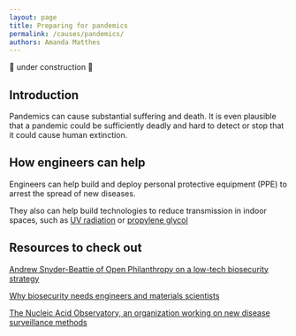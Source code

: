 ```yaml
---
layout: page
title: Preparing for pandemics
permalink: /causes/pandemics/
authors: Amanda Matthes
---
```


🚧 under construction 🚧

## Introduction

Pandemics can cause substantial suffering and death. It is even plausible that a pandemic could be sufficiently deadly and hard to detect or stop that it could cause human extinction.

## How engineers can help
Engineers can help build and deploy personal protective equipment (PPE) to arrest the spread of new diseases.

They also can help build technologies to reduce transmission in indoor spaces, such as [UV radiation](https://www.cdc.gov/niosh/ventilation/germicidal-ultraviolet/index.html?CDC_AA_refVal=https%3A%2F%2Fwww.cdc.gov%2Fcoronavirus%2F2019-ncov%2Fcommunity%2Fventilation%2Fuvgi.html) or [propylene glycol](https://pmc.ncbi.nlm.nih.gov/articles/PMC10701621/)

## Resources to check out

[Andrew Snyder-Beattie of Open Philanthropy on a low-tech biosecurity strategy](https://forum.effectivealtruism.org/posts/JopMdWgtthCbEFxk2/andrew-snyder-beattie-on-the-low-tech-plan-to-patch-humanity)

[Why biosecurity needs engineers and materials scientists](https://forum.effectivealtruism.org/posts/Bd7K4XCg4BGEaSetp/biosecurity-needs-engineers-and-materials-scientists)

[The Nucleic Acid Observatory, an organization working on new disease surveillance methods](https://naobservatory.org/)